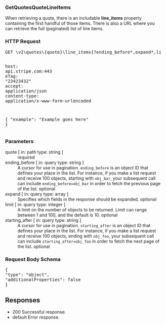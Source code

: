 <!DOCTYPE html><html><head><title></title><link rel="stylesheet" href="../OpenApi.css"/><meta charset="utf-8"/><meta name="viewport" content="width=device-width, initial-scale=1"/></head><body><article><section  class="requestOverview"><h1  class="requestSummary">GetQuotesQuoteLineItems</h1><p  class="requestDescription"><p>When retrieving a quote, there is an includable <strong>line_items</strong> property containing the first handful of those items. There is also a URL where you can retrieve the full (paginated) list of line items.</p></p></section><section  class="http"><h3>HTTP Request</h3><pre  class="httpExample"><span  class="requestLine">GET</span> <span  class="httpTarget">\v1\quotes\{quote}\line_items{?ending_before*,expand*,limit*,starting_after*}</span> <span  class="httpVersion">HTTP/1.1</span>
<span  class="headerLine">host</span>: <span  class="headerValue">api.stripe.com:443</span>
<span  class="headerLine">eTag</span>: <span  class="headerValue">"23423432"</span>
<span  class="headerLine">accept</span>: <span  class="headerValue">application/json</span>
<span  class="headerLine">content-type</span>: <span  class="headerValue">application/x-www-form-urlencoded</span>

{ &quot;example&quot;: &quot;Example goes here&quot; }</pre></section><dl  class="parameters"><h3>Parameters</h3><dt  class="parameter"><span  class="parameterName">quote</span> [ in: <span  class="parameterLocation">path</span> type: <span  class="parameterType">string</span> ]</dt><dd  class="parameter"><span  class="parameterDescription"></span> <span  class="parameterRequired">required</span></dd><dt  class="parameter"><span  class="parameterName">ending_before</span> [ in: <span  class="parameterLocation">query</span> type: <span  class="parameterType">string</span> ]</dt><dd  class="parameter"><span  class="parameterDescription">A cursor for use in pagination. `ending_before` is an object ID that defines your place in the list. For instance, if you make a list request and receive 100 objects, starting with `obj_bar`, your subsequent call can include `ending_before=obj_bar` in order to fetch the previous page of the list.</span> <span  class="parameterRequired">optional</span></dd><dt  class="parameter"><span  class="parameterName">expand</span> [ in: <span  class="parameterLocation">query</span> type: <span  class="parameterType">array</span> ]</dt><dd  class="parameter"><span  class="parameterDescription">Specifies which fields in the response should be expanded.</span> <span  class="parameterRequired">optional</span></dd><dt  class="parameter"><span  class="parameterName">limit</span> [ in: <span  class="parameterLocation">query</span> type: <span  class="parameterType">integer</span> ]</dt><dd  class="parameter"><span  class="parameterDescription">A limit on the number of objects to be returned. Limit can range between 1 and 100, and the default is 10.</span> <span  class="parameterRequired">optional</span></dd><dt  class="parameter"><span  class="parameterName">starting_after</span> [ in: <span  class="parameterLocation">query</span> type: <span  class="parameterType">string</span> ]</dt><dd  class="parameter"><span  class="parameterDescription">A cursor for use in pagination. `starting_after` is an object ID that defines your place in the list. For instance, if you make a list request and receive 100 objects, ending with `obj_foo`, your subsequent call can include `starting_after=obj_foo` in order to fetch the next page of the list.</span> <span  class="parameterRequired">optional</span></dd></dl><section  class="requestContent"><h3>Request Body Schema</h3><pre  class="schema">{&#xA;  &quot;type&quot;: &quot;object&quot;,&#xA;  &quot;additionalProperties&quot;: false&#xA;}</pre></section><section  class="responses"><h2>Responses</h2><ul  class="responses"><li  class="response"><span  class="statusLine">200</span> <span  class="statusDescription">Successful response.</span></li><li  class="response"><span  class="statusLine">default</span> <span  class="statusDescription">Error response.</span></li></ul></section></article></body></html>